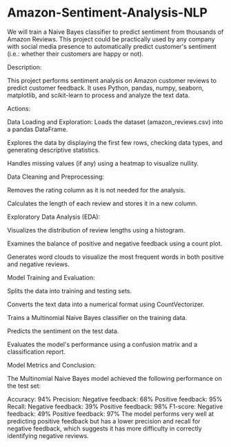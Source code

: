 # Amazon-Sentiment-Analysis-NLP
We will train a Naive Bayes classifier to predict sentiment from thousands of Amazon Reviews. This project could be practically used by any company with social media presence to automatically predict customer's sentiment (i.e.: whether their customers are happy or not).

Description:

This project performs sentiment analysis on Amazon customer reviews to predict customer feedback. It uses Python, pandas, numpy, seaborn, matplotlib, and scikit-learn to process and analyze the text data.

Actions:

Data Loading and Exploration:
Loads the dataset (amazon_reviews.csv) into a pandas DataFrame.

Explores the data by displaying the first few rows, checking data types, and generating descriptive statistics.

Handles missing values (if any) using a heatmap to visualize nullity.

Data Cleaning and Preprocessing:

Removes the rating column as it is not needed for the analysis.

Calculates the length of each review and stores it in a new column.


Exploratory Data Analysis (EDA):

Visualizes the distribution of review lengths using a histogram.

Examines the balance of positive and negative feedback using a count plot.

Generates word clouds to visualize the most frequent words in both positive and negative reviews.

Model Training and Evaluation:

Splits the data into training and testing sets.

Converts the text data into a numerical format using CountVectorizer.

Trains a Multinomial Naive Bayes classifier on the training data.

Predicts the sentiment on the test data.

Evaluates the model's performance using a confusion matrix and a classification report.

Model Metrics and Conclusion:

The Multinomial Naive Bayes model achieved the following performance on the test set:

Accuracy: 94%
Precision:
Negative feedback: 68%
Positive feedback: 95%
Recall:
Negative feedback: 39%
Positive feedback: 98%
F1-score:
Negative feedback: 49%
Positive feedback: 97%
The model performs very well at predicting positive feedback but has a lower precision and recall for negative feedback, which suggests it has more difficulty in correctly identifying negative reviews.    

